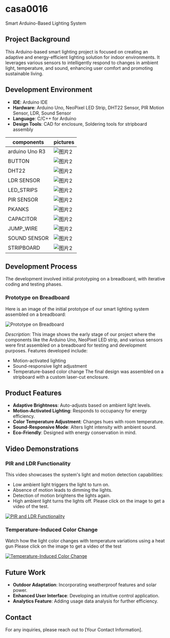 # casa0016
 Smart Arduino-Based Lighting System

## Project Background
This Arduino-based smart lighting project is focused on creating an adaptive and energy-efficient lighting solution for indoor environments. It leverages various sensors to intelligently respond to changes in ambient light, temperature, and sound, enhancing user comfort and promoting sustainable living.

## Development Environment
- **IDE**: Arduino IDE
- **Hardware**: Arduino Uno, NeoPixel LED Strip, DHT22 Sensor, PIR Motion Sensor, LDR, Sound Sensor
- **Language**: C/C++ for Arduino
- **Design Tools**: CAD for enclosure, Soldering tools for stripboard assembly

|components | pictures | 
| ------- | ------- | 
| arduino Uno R3   |  <img src="https://github.com/liangleiliu-lab/casa0016/blob/main/pictures/ARDUINO.jpg" alt="图片2">  |
| BUTTON   | <img src="https://github.com/liangleiliu-lab/casa0016/blob/main/pictures/BUTTON.jpg" alt="图片2">   |
| DHT22  | <img src="https://github.com/liangleiliu-lab/casa0016/blob/main/pictures/DHT22.jpg" alt="图片2">   |
| LDR SENSOR   | <img src="https://github.com/liangleiliu-lab/casa0016/blob/main/pictures/LDR.jpg" alt="图片2">   |
| LED_STRIPS   | <img src="https://github.com/liangleiliu-lab/casa0016/blob/main/pictures/LED_STRIP.jpg" alt="图片2">   |
| PIR SENSOR   | <img src="https://github.com/liangleiliu-lab/casa0016/blob/main/pictures/PIR.jpg" alt="图片2">   |
| PKANKS   | <img src="https://github.com/liangleiliu-lab/casa0016/blob/main/pictures/Planks%20for%20laser%20cutting.jpg" alt="图片2">   |
| CAPACITOR  | <img src="https://github.com/liangleiliu-lab/casa0016/blob/main/pictures/capacitor.jpg" alt="图片2">   |
| JUMP_WIRE  | <img src="https://github.com/liangleiliu-lab/casa0016/blob/main/pictures/jump_wire.jpg" alt="图片2">   |
| SOUND SENSOR   | <img src="https://github.com/liangleiliu-lab/casa0016/blob/main/pictures/sound_sensor.jpg" alt="图片2">   |
| STRIPBOARD   | <img src="https://github.com/liangleiliu-lab/casa0016/blob/main/pictures/stripboard.jpg" alt="图片2">   |

## Development Process
The development involved initial prototyping on a breadboard, with iterative coding and testing phases.
### Prototype on Breadboard

Here is an image of the initial prototype of our smart lighting system assembled on a breadboard:

![Prototype on Breadboard]( https://github.com/liangleiliu-lab/casa0016/blob/main/pictures/prototype_on_board.png)

*Description*: This image shows the early stage of our project where the components like the Arduino Uno, NeoPixel LED strip, and various sensors were first assembled on a breadboard for testing and development purposes.
Features developed include:
- Motion-activated lighting
- Sound-responsive light adjustment
- Temperature-based color change
The final design was assembled on a stripboard with a custom laser-cut enclosure.

## Product Features
- **Adaptive Brightness**: Auto-adjusts based on ambient light levels.
- **Motion-Activated Lighting**: Responds to occupancy for energy efficiency.
- **Color Temperature Adjustment**: Changes hues with room temperature.
- **Sound-Responsive Mode**: Alters light intensity with ambient sound.
- **Eco-Friendly**: Designed with energy conservation in mind.
## Video Demonstrations

### PIR and LDR Functionality
This video showcases the system's light and motion detection capabilities:
- Low ambient light triggers the light to turn on.
- Absence of motion leads to dimming the lights.
- Detection of motion brightens the lights again.
- High ambient light turns the lights off.
Please click on the image to get a video of the test.

[![PIR and LDR Functionality](https://github.com/liangleiliu-lab/casa0016/blob/main/test_presentation/383fad217de8e0ed550265989b889f2f.jpg)](https://github.com/liangleiliu-lab/casa0016/blob/main/test_presentation/383fad217de8e0ed550265989b889f2f.mp4)

### Temperature-Induced Color Change
Watch how the light color changes with temperature variations using a heat gun
Please click on the image to get a video of the test

[![Temperature-Induced Color Change](https://github.com/liangleiliu-lab/casa0016/blob/main/test_presentation/41a0a2142cf68fdd3831e19f4db4e728.jpg)](https://github.com/liangleiliu-lab/casa0016/blob/main/test_presentation/41a0a2142cf68fdd3831e19f4db4e728.mp4)

## Future Work
- **Outdoor Adaptation**: Incorporating weatherproof features and solar power.
- **Enhanced User Interface**: Developing an intuitive control application.
- **Analytics Feature**: Adding usage data analysis for further efficiency.


## Contact
For any inquiries, please reach out to [Your Contact Information].
